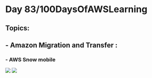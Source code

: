 <h1> Day 83/100DaysOfAWSLearning </h1>
<h2> Topics: </h2>

 <h2>  - Amazon Migration and Transfer : </h2>


<h3> - AWS Snow mobile </h3>
                
    

<img src = "https://github.com/thetechgirlgita/100-days-of-aws-learning/blob/master/Images/Day82/82.jpg?raw=true">
<img src = "https://github.com/thetechgirlgita/100-days-of-aws-learning/blob/master/Images/Day82/82.jpg?raw=true">




